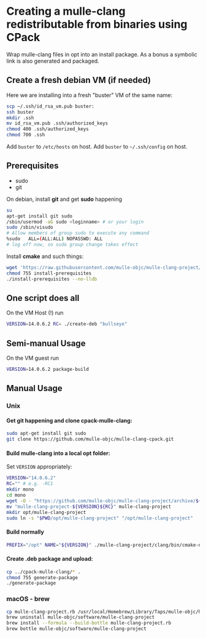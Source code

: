 # Creating a mulle-clang redistributable from binaries using CPack

Wrap mulle-clang files in opt into an install package.
As a bonus a symbolic link is also generated and packaged.

## Create a fresh debian VM (if needed)


Here we are installing into a fresh "buster" VM  of the same name:

``` bash
scp ~/.ssh/id_rsa_vm.pub buster:
ssh buster
mkdir .ssh
mv id_rsa_vm.pub .ssh/authorized_keys
chmod 400 .ssh/authorized_keys
chmod 700 .ssh
```

Add `buster` to `/etc/hosts` on host.
Add `buster` to `~/.ssh/config` on host.




## Prerequisites

* sudo
* git

On debian, install **git** and get **sudo** happening

``` bash
su
apt-get install git sudo
/sbin/usermod -aG sudo <loginname> # or your login
sudo /sbin/visudo
# Allow members of group sudo to execute any command
%sudo   ALL=(ALL:ALL) NOPASSWD: ALL
# log off now, so sudo group change takes effect
```

Install **cmake** and such things:

``` bash
wget 'https://raw.githubusercontent.com/mulle-objc/mulle-clang-project/mulle/14.0.6/clang/bin/install-prerequisites'
chmod 755 install-prerequisites
./install-prerequisites --no-lldb
```

## One script does all

On the VM Host (!) run

``` bash
VERSION=14.0.6.2 RC= ./create-deb "bullseye"
```


## Semi-manual Usage

On the VM guest run

``` bash
VERSION=14.0.6.2 package-build
```


## Manual Usage

### Unix

#### Get git happening and clone cpack-mulle-clang:

``` bash
sudo apt-get install git sudo
git clone https://github.com/mulle-objc/mulle-clang-cpack.git
```

#### Build mulle-clang into a local opt folder:

Set `VERSION` appropriately:

``` bash
VERSION="14.0.6.2"
RC="" # e.g. -RC1
mkdir mono
cd mono
wget -O - "https://github.com/mulle-objc/mulle-clang-project/archive/${VERSION}${RC}.tar.gz" | tar xfz -
mv "mulle-clang-project-${VERSION}${RC}" mulle-clang-project
mkdir opt/mulle-clang-project
sudo ln -s "$PWD/opt/mulle-clang-project" "/opt/mulle-clang-project"
```

####  Build normally

``` bash
PREFIX="/opt" NAME="${VERSION}" ./mulle-clang-project/clang/bin/cmake-ninja.linux
```


#### Create .deb package and upload:

``` bash
cp ../cpack-mulle-clang/* .
chmod 755 generate-package
./generate-package
```

### macOS - brew

 ``` bash
cp mulle-clang-project.rb /usr/local/Homebrew/Library/Taps/mulle-objc/homebrew-software/Formula/
brew uninstall mulle-objc/software/mulle-clang-project
brew install --formula --build-bottle mulle-clang-project.rb
brew bottle mulle-objc/software/mulle-clang-project
```

